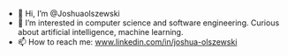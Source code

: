 - 👋 Hi, I’m @Joshuaolszewski
- 👀 I’m interested in computer science and software engineering. Curious about artificial intelligence, machine learning. 
- 📫 How to reach me: www.linkedin.com/in/joshua-olszewski

<!---
Joshuaolszewski/Joshuaolszewski is a ✨ special ✨ repository because its `README.md` (this file) appears on your GitHub profile.
You can click the Preview link to take a look at your changes.
--->
